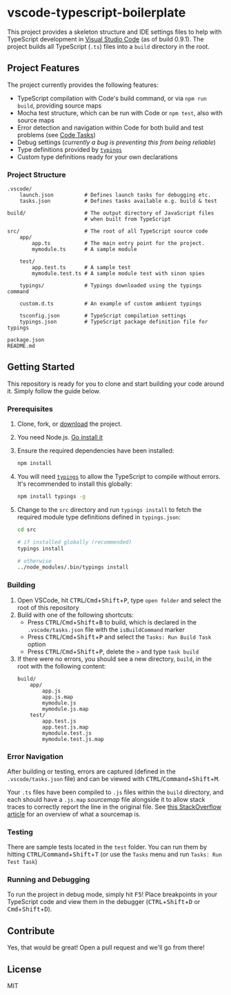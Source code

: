 # vscode-typescript-boilerplate

This project provides a skeleton structure and IDE settings files to help with TypeScript development in [Visual Studio Code][vscode] (as of build 0.9.1). The project builds all TypeScript (`.ts`) files into a `build` directory in the root.

## Project Features

The project currently provides the following features:

* TypeScript compilation with Code's build command, or via `npm run build`, providing source maps
* Mocha test structure, which can be run with Code or `npm test`, also with source maps
* Error detection and navigation within Code for both build and test problems (see [Code Tasks](https://code.visualstudio.com/Docs/editor/tasks))
* Debug settings (_currently a bug is preventing this from being reliable_)
* Type definitions provided by [`typings`][typings]
* Custom type definitions ready for your own declarations

### Project Structure

```tree
.vscode/
    launch.json          # Defines launch tasks for debugging etc.
    tasks.json           # Defines tasks available e.g. build & test

build/                   # The output directory of JavaScript files
                         # when built from TypeScript

src/                     # The root of all TypeScript source code
    app/
        app.ts           # The main entry point for the project.
        mymodule.ts      # A sample module

    test/
        app.test.ts      # A sample test
        mymodule.test.ts # A sample module test with sinon spies

    typings/             # Typings downloaded using the typings command

    custom.d.ts          # An example of custom ambient typings

    tsconfig.json        # TypeScript compilation settings
    typings.json         # TypeScript package definition file for typings

package.json
README.md
```

## Getting Started

This repository is ready for you to clone and start building your code around it. Simply follow the guide below.

### Prerequisites

1. Clone, fork, or [download](//github.com/Codesleuth/vscode-typescript-boilerplate/releases) the project.
1. You need Node.js. [Go install it][nodejsdownload]
1. Ensure the required dependencies have been installed:
    ```bash
    npm install
    ```

1. You will need [`typings`][typings] to allow the TypeScript to compile without errors. It's recommended to install this globally:
    ```bash
    npm install typings -g
    ```

1. Change to the `src` directory and run `typings install` to fetch the required module type definitions defined in `typings.json`:
    ```bash
    cd src

    # if installed globally (recommended)
    typings install

    # otherwise
    ../node_modules/.bin/typings install
    ```

### Building

1. Open VSCode, hit <kbd>CTRL</kbd>/<kbd>Cmd</kbd>+<kbd>Shift</kbd>+<kbd>P</kbd>, type `open folder` and select the root of this repository
1. Build with one of the following shortcuts:
   * Press <kbd>CTRL</kbd>/<kbd>Cmd</kbd>+<kbd>Shift</kbd>+<kbd>B</kbd> to build, which is declared in the `.vscode/tasks.json` file with the `isBuildCommand` marker
   * Press <kbd>CTRL</kbd>/<kbd>Cmd</kbd>+<kbd>Shift</kbd>+<kbd>P</kbd> and select the `Tasks: Run Build Task` option
   * Press <kbd>CTRL</kbd>/<kbd>Cmd</kbd>+<kbd>Shift</kbd>+<kbd>P</kbd>, delete the `>` and type `task build`
1. If there were no errors, you should see a new directory, `build`, in the root with the following content:
   ```tree
   build/
       app/
           app.js
           app.js.map
           mymodule.js
           mymodule.js.map
       test/
           app.test.js
           app.test.js.map
           mymodule.test.js
           mymodule.test.js.map
   ```

### Error Navigation

After building or testing, errors are captured (defined in the `.vscode/tasks.json` file) and can be viewed with <kbd>CTRL</kbd>/<kbd>Command</kbd>+<kbd>Shift</kbd>+<kbd>M</kbd>.

Your `.ts` files have been compiled to `.js` files within the `build` directory, and each should have a `.js.map` _sourcemap_ file alongside it to allow stack traces to correctly report the line in the original file. See [this StackOverflow article][sourcemapquestion] for an overview of what a sourcemap is.

### Testing

There are sample tests located in the `test` folder. You can run them by hitting <kbd>CTRL</kbd>/<kbd>Command</kbd>+<kbd>Shift</kbd>+<kbd>T</kbd> (or use the `Tasks` menu and run `Tasks: Run Test Task`)

### Running and Debugging

To run the project in debug mode, simply hit <kbd>F5</kbd>! Place breakpoints in your TypeScript code and view them in the debugger (<kbd>CTRL</kbd>+<kbd>Shift</kbd>+<kbd>D</kbd> or <kbd>Cmd</kbd>+<kbd>Shift</kbd>+<kbd>D</kbd>).

## Contribute

Yes, that would be great! Open a pull request and we'll go from there!

## License

MIT

[vscode]: https://code.visualstudio.com/
[nodejsdownload]: https://nodejs.org/download/
[sourcemapquestion]: http://stackoverflow.com/questions/21719562/javascript-map-files-javascript-source-maps
[typings]: https://www.npmjs.com/package/typings
